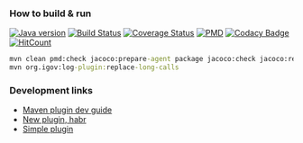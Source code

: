 ### How to build & run 
[![Java version](https://img.shields.io/badge/java-8+-brightgreen.svg)](http://www.oracle.com/technetwork/java/javase/downloads/index.html) [![Build Status](https://travis-ci.org/e-government-ua/ilog.svg?branch=master)](https://travis-ci.org/e-government-ua/ilog) [![Coverage Status](https://coveralls.io/repos/github/e-government-ua/ilog/badge.svg?branch=master)](https://coveralls.io/github/e-government-ua/ilog?branch=master) [![PMD](https://img.shields.io/badge/PMD-OK-brightgreen.svg)](https://github.com/e-government-ua/ilog/blob/master/java-code-rules.xml) [![Codacy Badge](https://api.codacy.com/project/badge/grade/30241f2b19c34937961ad3a6abe7f39e)](https://www.codacy.com/app/dgroup/ilog) [![HitCount](https://hitt.herokuapp.com/e-government-ua/ilog.svg)](https://github.com/e-government-ua/ilog)
```cmd
mvn clean pmd:check jacoco:prepare-agent package jacoco:check jacoco:report coveralls:report
mvn org.igov:log-plugin:replace-long-calls
```



### Development links
- [Maven plugin dev guide](https://maven.apache.org/guides/plugin/guide-java-plugin-development.html)
- [New plugin, habr](https://habrahabr.ru/post/205118/)
- [Simple plugin](http://www.avajava.com/tutorials/lessons/how-do-i-create-a-hello-world-goal-for-a-maven-plugin.html?page=1)
